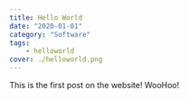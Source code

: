 ```yaml
---
title: Hello World
date: "2020-01-01"
category: "Software"
tags: 
    - helloworld
cover: ./helloworld.png
---
```


This is the first post on the website! WooHoo!
